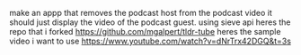 make an appp that removes the podcast host from the podcast video it should just display the video of the podcast guest. using sieve api heres the repo that i forked https://github.com/mgalpert/tldr-tube heres the sample video i want to use https://www.youtube.com/watch?v=dNrTrx42DGQ&t=3s